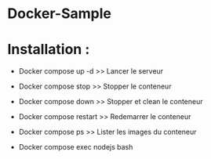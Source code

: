 # Docker-Sample

# Installation :

- Docker compose up -d  >> Lancer le serveur

- Docker compose stop   >> Stopper le conteneur 

- Docker compose down   >> Stopper et clean le conteneur

- Docker compose restart >> Redemarrer le conteneur

- Docker compose ps      >> Lister les images du conteneur

- Docker compose exec nodejs bash